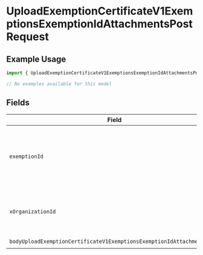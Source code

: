 # UploadExemptionCertificateV1ExemptionsExemptionIdAttachmentsPostRequest

## Example Usage

```typescript
import { UploadExemptionCertificateV1ExemptionsExemptionIdAttachmentsPostRequest } from "@kintsugi-tax/tax-platform-sdk/models/operations";

// No examples available for this model
```

## Fields

| Field                                                                                                                                                               | Type                                                                                                                                                                | Required                                                                                                                                                            | Description                                                                                                                                                         | Example                                                                                                                                                             |
| ------------------------------------------------------------------------------------------------------------------------------------------------------------------- | ------------------------------------------------------------------------------------------------------------------------------------------------------------------- | ------------------------------------------------------------------------------------------------------------------------------------------------------------------- | ------------------------------------------------------------------------------------------------------------------------------------------------------------------- | ------------------------------------------------------------------------------------------------------------------------------------------------------------------- |
| `exemptionId`                                                                                                                                                       | *string*                                                                                                                                                            | :heavy_check_mark:                                                                                                                                                  | The unique identifier for the exemption to which the attachment will be associated.                                                                                 |                                                                                                                                                                     |
| `xOrganizationId`                                                                                                                                                   | *string*                                                                                                                                                            | :heavy_check_mark:                                                                                                                                                  | The unique identifier for the organization making the request                                                                                                       | org_12345                                                                                                                                                           |
| `bodyUploadExemptionCertificateV1ExemptionsExemptionIdAttachmentsPost`                                                                                              | [models.BodyUploadExemptionCertificateV1ExemptionsExemptionIdAttachmentsPost](../../models/bodyuploadexemptioncertificatev1exemptionsexemptionidattachmentspost.md) | :heavy_check_mark:                                                                                                                                                  | N/A                                                                                                                                                                 |                                                                                                                                                                     |